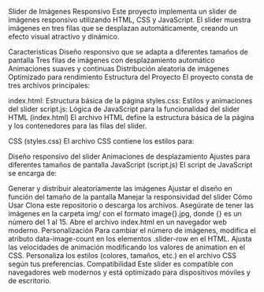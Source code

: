 Slider de Imágenes Responsivo
Este proyecto implementa un slider de imágenes responsivo utilizando HTML, CSS y JavaScript. El slider muestra imágenes en tres filas que se desplazan automáticamente, creando un efecto visual atractivo y dinámico.

Características
Diseño responsivo que se adapta a diferentes tamaños de pantalla
Tres filas de imágenes con desplazamiento automático
Animaciones suaves y continuas
Distribución aleatoria de imágenes
Optimizado para rendimiento
Estructura del Proyecto
El proyecto consta de tres archivos principales:

index.html: Estructura básica de la página
styles.css: Estilos y animaciones del slider
script.js: Lógica de JavaScript para la funcionalidad del slider
HTML (index.html)
El archivo HTML define la estructura básica de la página y los contenedores para las filas del slider.

CSS (styles.css)
El archivo CSS contiene los estilos para:

Diseño responsivo del slider
Animaciones de desplazamiento
Ajustes para diferentes tamaños de pantalla
JavaScript (script.js)
El script de JavaScript se encarga de:

Generar y distribuir aleatoriamente las imágenes
Ajustar el diseño en función del tamaño de la pantalla
Manejar la responsividad del slider
Cómo Usar
Clona este repositorio o descarga los archivos.
Asegúrate de tener las imágenes en la carpeta img/ con el formato image{}.jpg, donde {} es un número del 1 al 15.
Abre el archivo index.html en un navegador web moderno.
Personalización
Para cambiar el número de imágenes, modifica el atributo data-image-count en los elementos .slider-row en el HTML.
Ajusta las velocidades de animación modificando los valores de animation en el CSS.
Personaliza los estilos (colores, tamaños, etc.) en el archivo CSS según tus preferencias.
Compatibilidad
Este slider es compatible con navegadores web modernos y está optimizado para dispositivos móviles y de escritorio.
